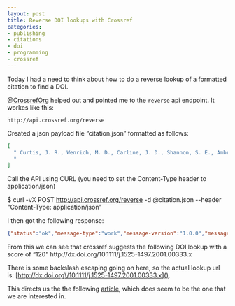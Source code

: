 ```yaml
---
layout: post
title: Reverse DOI lookups with Crossref
categories:
- publishing
- citations
- doi
- programming
- crossref
---
```


Today I had a need to think about how to do a reverse lookup of a formatted citation to find a DOI. 

[@CrossrefOrg](https://twitter.com/crossreforg) helped out and pointed me to the `reverse` api endpoint. It workes like this:


`http://api.crossref.org/reverse`

Created a json payload file “citation.json” formatted as follows:

```json 
[
  "	Curtis, J. R., Wenrich, M. D., Carline, J. D., Shannon, S. E., Ambrozy, D. M., & Ramsey, P. G. (2001). Understanding physicians’ skills at providing end-of-life care: Perspectives of patients, families, and health care workers. Journal of General Internal Medicine, 16, 41-49.
  "
]
```

Call the API using CURL (you need to set the Content-Type header to application/json)

>
   $ curl -vX POST http://api.crossref.org/reverse -d @citation.json --header "Content-Type: application/json"

I then got the following response:

```json
{"status":"ok","message-type":"work","message-version":"1.0.0","message":{"indexed":{"date-parts":[[2016,10,25]],"date-time":"2016-10-25T11:17:12Z","timestamp":1477394232160},"reference-count":21,"publisher":"Springer Nature","issue":"1","content-domain":{"domain":[],"crossmark-restriction":false},"short-container-title":["J Gen Intern Med"],"cited-count":0,"published-print":{"date-parts":[[2001,1]]},"DOI":"10.1111\/j.1525-1497.2001.00333.x","type":"journal-article","created":{"date-parts":[[2004,6,9]],"date-time":"2004-06-09T16:44:02Z","timestamp":1086799442000},"page":"41-49","source":"CrossRef","title":["Understanding Physicians' Skills at Providing End-of-Life Care. Perspectives of Patients, Families, and Health Care Workers"],"prefix":"http:\/\/id.crossref.org\/prefix\/10.1007","volume":"16","author":[{"given":"J. Randall”,"family":"Curtis","affiliation":[]},{"given":"Marjorie D.","family":"Wenrich","affiliation":[]},{"given":"Jan D.","family":"Carline","affiliation":[]},{"given":"Sarah E.","family":"Shannon","affiliation":[]},{"given":"Donna M.","family":"Ambrozy","affiliation":[]},{"given":"Paul G.","family":"Ramsey","affiliation":[]}],"member":"http:\/\/id.crossref.org\/member\/297","container-title":["Journal of General Internal Medicine"],"original-title":[],"deposited":{"date-parts":[[2011,8,10]],"date-time":"2011-08-10T15:39:02Z","timestamp":1312990742000},"score":120.61636,"subtitle":[],"short-title":[],"issued":{"date-parts":[[2001,1]]},"alternative-id":["10.1111\/j.1525-1497.2001.00333.x"],"URL":"http:\/\/dx.doi.org\/10.1111\/j.1525-1497.2001.00333.x","ISSN":["0884-8734","1525-1497"],"citing-count":21,"subject":["Internal Medicine"]}}
```

From this we can see that crossref suggests the following DOI lookup with a score of “120” 
http:\/\/dx.doi.org\/10.1111\/j.1525-1497.2001.00333.x 

There is some backslash escaping going on here, so the actual lookup url is:
[http://dx.doi.org\/10.1111/j.1525-1497.2001.00333.x](). 

This directs us the the following [article](http://onlinelibrary.wiley.com/doi/10.1111/j.1525-1497.2001.00333.x/abstract;jsessionid=12FD9F17A25B963F3E7D03C42AB137A7.f03t03?systemMessage=Wiley+Online+Library+Journal+subscribe+and+renew+pages+for+some+journals+will+be+unavailable+on+Wednesday+11th+January+2017+from+06%3A00-12%3A00+GMT+%2F+01%3A00-07%3A00+EST+%2F+14%3A00-20%3A00+SGT+for+essential+maintenance.+Apologies+for+the+inconvenience), which does seem to be the one that we are interested in.



